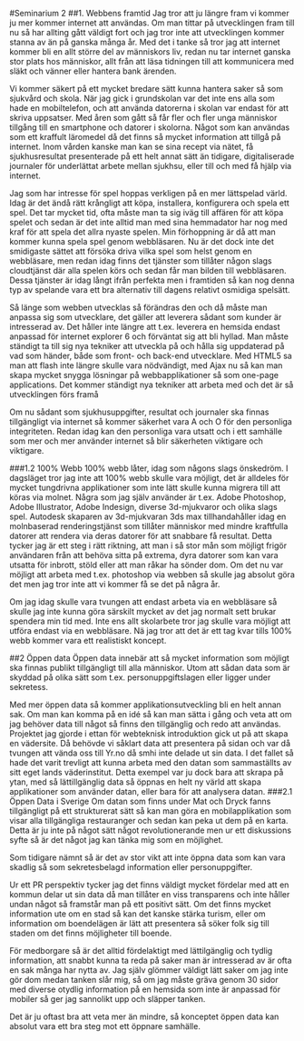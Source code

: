 #Seminarium 2
##1. Webbens framtid
Jag tror att ju längre fram vi kommer ju mer kommer internet att användas. Om man tittar på utvecklingen fram till nu så har
allting gått väldigt fort och jag tror inte att utvecklingen kommer stanna av än på ganska många år. Med det i tanke så tror jag att internet kommer bli en allt större del av människors liv, redan nu tar internet ganska stor plats hos människor, allt från att läsa tidningen till att kommunicera med släkt och vänner eller hantera bank ärenden. 

Vi kommer säkert på ett mycket bredare sätt kunna hantera saker så som sjukvård och skola. När jag gick i grundskolan var det inte ens alla som hade en mobiltelefon, och att använda datorerna i skolan var endast för att skriva uppsatser. Med åren som gått så får fler och fler unga människor tillgång till en smartphone och datorer i skolorna. Något som kan användas som ett kraffult läromedel då det finns så mycket information att tillgå på internet. Inom vården kanske man kan se sina recept via nätet, få sjukhusresultat presenterade på ett helt annat sätt än tidigare, digitaliserade journaler för underlättat arbete mellan sjukhsu, eller till och med  få hjälp via internet.

Jag som har intresse för spel hoppas verkligen på en mer lättspelad värld. Idag är det ändå rätt krångligt att köpa, installera, konfigurera och spela ett spel. Det tar mycket tid, ofta måste man ta sig iväg till affären för att köpa spelet och sedan är det inte alltid man med sina hemmadator har nog med kraf för att spela det allra nyaste spelen. Min förhoppning är då att man kommer kunna spela spel genom webbläsaren. Nu är det dock inte det smidigaste sättet att försöka driva vilka spel som helst genom en webbläsare, men redan idag finns det tjänster som tillåter någon slags cloudtjänst där alla spelen körs och sedan får man bilden till webbläsaren. Dessa tjänster är idag långt ifrån perfekta men i framtiden så kan nog denna typ av spelande vara ett bra alternativ till dagens relativt osmidiga spelsätt.

Så länge som webben utvecklas så förändras den och då måste man anpassa sig som utvecklare, det gäller att leverera sådant som kunder är intresserad av. Det håller inte längre att t.ex. leverera en hemsida endast anpassad för internet explorer 6 och förväntat sig att bli hyllad. Man måste ständigt ta till sig nya tekniker att utveckla på och hålla sig uppdaterad på vad som händer, både som front- och back-end utvecklare. Med HTML5 sa man att flash inte längre skulle vara nödvändigt, med Ajax nu så kan man skapa mycket snygga lösningar på webbapplikationer så som one-page applications. Det kommer ständigt nya tekniker att arbeta med och det är så utvecklingen förs framå

Om nu sådant som sjukhusuppgifter, resultat och journaler ska finnas tillgängligt via internet så kommer säkerhet vara A och O för den personliga integriteten. Redan idag kan den personliga vara utsatt och i ett samhälle som mer och mer använder internet så blir säkerheten viktigare och viktigare.

###1.2 100% Webb
100% webb låter, idag som någons slags önskedröm. I dagsläget tror jag inte att 100% webb skulle vara möjligt, det är alldeles för mycket tungdrivna applikationer som inte lätt skulle kunna migrera till att köras via molnet. Några som jag själv använder är t.ex. Adobe Photoshop, Adobe Illustrator,  Adobe Indesign, diverse 3d-mjukvaror och olika slags spel. Autodesk skaparen av 3d-mjukvaran 3ds max tillhandahåller idag en molnbaserad renderingstjänst som tillåter människor med mindre kraftfulla datorer att rendera via deras datorer för att snabbare få resultat. Detta tycker jag är ett steg i rätt riktning, att man i så stor mån som möjligt frigör användaren från att behöva sitta på extrema, dyra datorer som kan vara utsatta för inbrott, stöld eller att man råkar ha sönder dom. Om det nu var möjligt att arbeta med t.ex. photoshop via webben så skulle jag absolut göra det men jag tror inte att vi kommer få se det på några år.

Om jag idag skulle vara tvungen att endast arbeta via en webbläsare så skulle jag inte kunna göra särskilt mycket av det jag normalt sett brukar spendera min tid med. Inte ens allt skolarbete tror jag skulle vara möjligt att utföra endast via en webbläsare. Nä jag tror att det är ett tag kvar tills 100% webb kommer vara ett realistiskt koncept.

##2 Öppen data
Öppen data innebär att så mycket information som möjligt ska finnas publikt tillgängligt till alla människor. Utom att sådan data som är skyddad på olika sätt som t.ex. personuppgiftslagen eller ligger under sekretess. 

Med mer öppen data så kommer applikationsutveckling bli en helt annan sak. Om man kan komma på en idé så kan man sätta i gång och veta att om jag behöver data till något så finns den tillgänglig och redo att användas. Projektet jag gjorde i ettan för webteknisk introduktion gick ut på att skapa en vädersite. Då behövde vi såklart data att presentera på sidan och var då tvungen att vända oss till Yr.no då smhi inte delade ut sin data. I det fallet så hade det varit trevligt att kunna arbeta med den datan som sammaställts av sitt eget lands väderinstitut. Detta exempel var ju dock bara att skrapa på ytan, med så lättillgänglig data så öppnas en helt ny värld att skapa applikationer som använder datan, eller bara för att analysera datan.
###2.1 Öppen Data i Sverige
Om datan som finns under Mat och Dryck fanns tillgängligt på ett strukturerat sätt så kan man göra en mobilapplikation som visar alla tillgängliga restauranger och sedan kan peka ut dem på en karta. Detta är ju inte på något sätt något revolutionerande men ur ett diskussions syfte så är det något jag kan tänka mig som en möjlighet.

Som tidigare nämnt så är det av stor vikt att inte öppna data som kan vara skadlig så som sekretesbelagd information eller personuppgifter.

Ur ett PR perspektiv tycker jag det finns väldigt mycket fördelar med att en kommun delar ut sin data då man tillåter en viss transparens och inte håller undan något så framstår man på ett positivt sätt. Om det finns mycket information ute om en stad så kan det kanske stärka turism, eller om information om boendelägen är lätt att presentera så söker folk sig till staden om det finns möjligheter till boende.

För medborgare så är det alltid fördelaktigt med lättilgänglig och tydlig information, att snabbt kunna ta reda på saker man är intresserad av är ofta en sak många har nytta av. Jag själv glömmer väldigt lätt saker om jag inte gör dom medan tanken slår mig, så om jag måste gräva genom 30 sidor med diverse otydlig information på en hemsida som inte är anpassad för mobiler så ger jag sannolikt upp och släpper tanken. 

Det är ju oftast bra att veta mer än mindre, så konceptet öppen data kan absolut vara ett bra steg mot ett öppnare samhälle.

